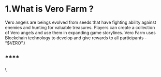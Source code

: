 # 1.What is Vero Farm ?

Vero angels are beings evolved from seeds that have fighting ability against enemies and hunting for valuable treasures. Players can create a collection of Vero angels and use them in expanding game storylines. Vero Farm uses Blockchain technology to develop and give rewards to all participants - “$VERO”.\


##



## ****

\

